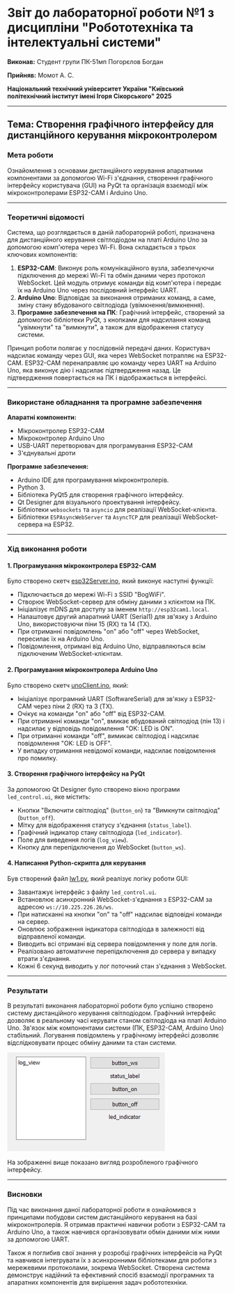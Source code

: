 # Звіт до лабораторної роботи №1 з дисципліни "Робототехніка та інтелектуальні системи"

**Виконав:**
Студент групи ПК-51мп
Погорєлов Богдан

**Прийняв:**
Момот А. С.

**Національний технічний університет України
"Київський політехнічний інститут імені Ігоря Сікорського"
2025**

---

## Тема: Створення графічного інтерфейсу для дистанційного керування мікроконтролером

### Мета роботи

Ознайомлення з основами дистанційного керування апаратними компонентами за допомогою Wi-Fi з'єднання, створення графічного інтерфейсу користувача (GUI) на PyQt та організація взаємодії між мікроконтролерами ESP32-CAM і Arduino Uno.

---

### Теоретичні відомості

Система, що розглядається в даній лабораторній роботі, призначена для дистанційного керування світлодіодом на платі Arduino Uno за допомогою комп'ютера через Wi-Fi. Вона складається з трьох ключових компонентів:

1.  **ESP32-CAM**: Виконує роль комунікаційного вузла, забезпечуючи підключення до мережі Wi-Fi та обмін даними через протокол WebSocket. Цей модуль отримує команди від комп'ютера і передає їх на Arduino Uno через послідовний інтерфейс UART.
2.  **Arduino Uno**: Відповідає за виконання отриманих команд, а саме, зміну стану вбудованого світлодіода (увімкнення/вимкнення).
3.  **Програмне забезпечення на ПК**: Графічний інтерфейс, створений за допомогою бібліотеки PyQt, з кнопками для надсилання команд "увімкнути" та "вимкнути", а також для відображення статусу системи.

Принцип роботи полягає у послідовній передачі даних. Користувач надсилає команду через GUI, яка через WebSocket потрапляє на ESP32-CAM. ESP32-CAM перенаправляє цю команду через UART на Arduino Uno, яка виконує дію і надсилає підтвердження назад. Це підтвердження повертається на ПК і відображається в інтерфейсі.

---

### Використане обладнання та програмне забезпечення

**Апаратні компоненти:**
* Мікроконтролер ESP32-CAM
* Мікроконтролер Arduino Uno
* USB-UART перетворювач для програмування ESP32-CAM
* З'єднувальні дроти

**Програмне забезпечення:**
* Arduino IDE для програмування мікроконтролерів.
* Python 3.
* Бібліотека PyQt5 для створення графічного інтерфейсу.
* Qt Designer для візуального проектування інтерфейсу.
* Бібліотеки `websockets` та `asyncio` для реалізації WebSocket-клієнта.
* Бібліотеки `ESPAsyncWebServer` та `AsyncTCP` для реалізації WebSocket-сервера на ESP32.

---

### Хід виконання роботи

#### 1. Програмування мікроконтролера ESP32-CAM

Було створено скетч [esp32Server.ino](ardu/esp32Server/esp32Server.ino), який виконує наступні функції:
-   Підключається до мережі Wi-Fi з SSID "BogWiFi".
-   Створює WebSocket-сервер для обміну даними з клієнтом на ПК.
-   Ініціалізує mDNS для доступу за іменем `http://esp32cam1.local`.
-   Налаштовує другий апаратний UART (Serial1) для зв'язку з Arduino Uno, використовуючи піни 15 (RX) та 14 (TX).
-   При отриманні повідомлень "on" або "off" через WebSocket, пересилає їх на Arduino Uno.
-   Повідомлення, отримані від Arduino Uno, відправляються всім підключеним WebSocket-клієнтам.

#### 2. Програмування мікроконтролера Arduino Uno

Було створено скетч [unoClient.ino](ardu/unoClient/unoClient.ino), який:
-   Ініціалізує програмний UART (SoftwareSerial) для зв'язку з ESP32-CAM через піни 2 (RX) та 3 (TX).
-   Очікує на команди "on" або "off" від ESP32-CAM.
-   При отриманні команди "on", вмикає вбудований світлодіод (пін 13) і надсилає у відповідь повідомлення "OK: LED is ON".
-   При отриманні команди "off", вимикає світлодіод і надсилає повідомлення "OK: LED is OFF".
-   У випадку отримання невідомої команди, надсилає повідомлення про помилку.

#### 3. Створення графічного інтерфейсу на PyQt

За допомогою Qt Designer було створено вікно програми `led_control.ui`, яке містить:
-   Кнопки "Включити світлодіод" (`button_on`) та "Вимкнути світлодіод" (`button_off`).
-   Мітку для відображення статусу з'єднання (`status_label`).
-   Графічний індикатор стану світлодіода (`led_indicator`).
-   Поле для виведення логів (`log_view`).
-   Кнопку для перепідключення до WebSocket (`button_ws`).

#### 4. Написання Python-скрипта для керування

Був створений файл [lw1.py](py/lw1.py), який реалізує логіку роботи GUI:
-   Завантажує інтерфейс з файлу `led_control.ui`.
-   Встановлює асинхронний WebSocket-з'єднання з ESP32-CAM за адресою `ws://10.225.226.26/ws`.
-   При натисканні на кнопки "on" та "off" надсилає відповідні команди на сервер.
-   Оновлює зображення індикатора світлодіода в залежності від відправленої команди.
-   Виводить всі отримані від сервера повідомлення у поле для логів.
-   Реалізовано автоматичне перепідключення до сервера у випадку втрати з'єднання.
-   Кожні 6 секунд виводить у лог поточний стан з'єднання з WebSocket.

---

### Результати

В результаті виконання лабораторної роботи було успішно створено систему дистанційного керування світлодіодом. Графічний інтерфейс дозволяє в реальному часі керувати станом світлодіода на платі Arduino Uno. Зв'язок між компонентами системи (ПК, ESP32-CAM, Arduino Uno) стабільний. Логування повідомлень у графічному інтерфейсі дозволяє відслідковувати процес обміну даними та стан системи.


![alt text](py/ui/led_control.png)

На зображенні вище показано вигляд розробленого графічного інтерфейсу.


---

### Висновки

Під час виконання даної лабораторної роботи я ознайомився з принципами побудови систем дистанційного керування на базі мікроконтролерів. Я отримав практичні навички роботи з ESP32-CAM та Arduino Uno, а також навчився організовувати обмін даними між ними за допомогою UART.

Також я поглибив свої знання у розробці графічних інтерфейсів на PyQt та навчився інтегрувати їх з асинхронними бібліотеками для роботи з мережевими протоколами, зокрема WebSocket. Створена система демонструє надійний та ефективний спосіб взаємодії програмних та апаратних компонентів для вирішення задач робототехніки.